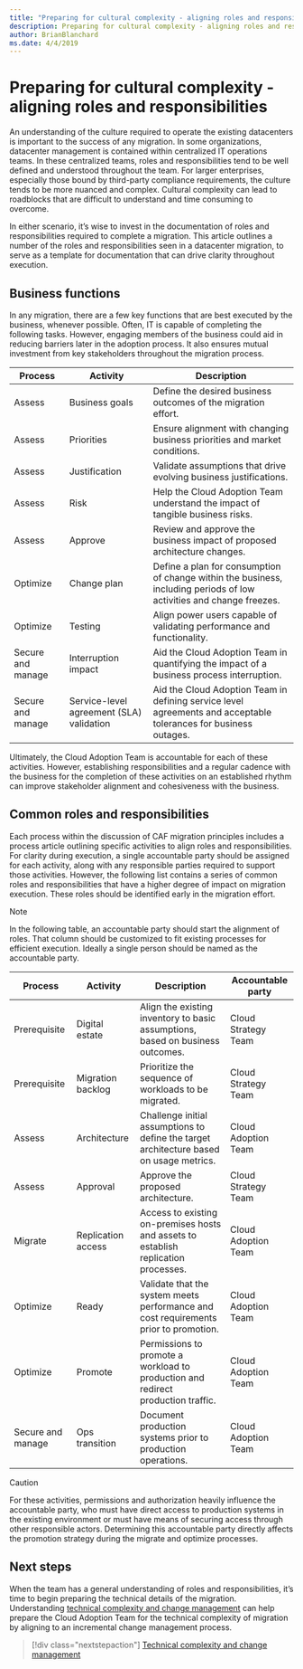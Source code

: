 ```yaml
---
title: "Preparing for cultural complexity - aligning roles and responsibilities"
description: Preparing for cultural complexity - aligning roles and responsibilities
author: BrianBlanchard
ms.date: 4/4/2019
---
```


# Preparing for cultural complexity - aligning roles and responsibilities

An understanding of the culture required to operate the existing datacenters is important to the success of any migration. In some organizations, datacenter management is contained within centralized IT operations teams. In these centralized teams, roles and responsibilities tend to be well defined and understood throughout the team. For larger enterprises, especially those bound by third-party compliance requirements, the culture tends to be more nuanced and complex. Cultural complexity can lead to roadblocks that are difficult to understand and time consuming to overcome.

In either scenario, it’s wise to invest in the documentation of roles and responsibilities required to complete a migration. This article outlines a number of the roles and responsibilities seen in a datacenter migration, to serve as a template for documentation that can drive clarity throughout execution.

## Business functions
In any migration, there are a few key functions that are best executed by the business, whenever possible. Often, IT is capable of completing the following tasks. However, engaging members of the business could aid in reducing barriers later in the adoption process. It also ensures mutual investment from key stakeholders throughout the migration process.


|Process  |Activity  |Description  |
|---------|---------|---------|
| Assess | Business goals | Define the desired business outcomes of the migration effort. |
| Assess | Priorities | Ensure alignment with changing business priorities and market conditions. |
| Assess | Justification | Validate assumptions that drive evolving business justifications. |
| Assess | Risk | Help the Cloud Adoption Team understand the impact of tangible business risks. |
| Assess | Approve | Review and approve the business impact of proposed architecture changes. |
| Optimize | Change plan | Define a plan for consumption of change within the business, including periods of low activities and change freezes. |
| Optimize | Testing | Align power users capable of validating performance and functionality. |
| Secure and manage | Interruption impact | Aid the Cloud Adoption Team in quantifying the impact of a business process interruption. |
| Secure and manage | Service-level agreement (SLA) validation | Aid the Cloud Adoption Team in defining service level agreements and acceptable tolerances for business outages. |

Ultimately, the Cloud Adoption Team is accountable for each of these activities. However, establishing responsibilities and a regular cadence with the business for the completion of these activities on an established rhythm can improve stakeholder alignment and cohesiveness with the business.

## Common roles and responsibilities

Each process within the discussion of CAF migration principles includes a process article outlining specific activities to align roles and responsibilities. For clarity during execution, a single accountable party should be assigned for each activity, along with any responsible parties required to support those activities. However, the following list contains a series of common roles and responsibilities that have a higher degree of impact on migration execution. These roles should be identified early in the migration effort.

> [!NOTE]
> In the following table, an accountable party should start the alignment of roles. That column should be customized to fit existing processes for efficient execution. Ideally a single person should be named as the accountable party.

|Process  |Activity  |Description  |Accountable party  |
|---------|---------|---------|---------|
| Prerequisite | Digital estate | Align the existing inventory to basic assumptions, based on business outcomes. | Cloud Strategy Team |
| Prerequisite | Migration backlog | Prioritize the sequence of workloads to be migrated. | Cloud Strategy Team |
| Assess | Architecture | Challenge initial assumptions to define the target architecture based on usage metrics. | Cloud Adoption Team |
| Assess | Approval | Approve the proposed architecture. | Cloud Strategy Team |
| Migrate | Replication access | Access to existing on-premises hosts and assets to establish replication processes. | Cloud Adoption Team |
| Optimize | Ready | Validate that the system meets performance and cost requirements prior to promotion. | Cloud Adoption Team |
| Optimize | Promote | Permissions to promote a workload to production and redirect production traffic. | Cloud Adoption Team |
| Secure and manage | Ops transition | Document production systems prior to production operations. | Cloud Adoption Team |

> [!CAUTION]
> For these activities, permissions and authorization heavily influence the accountable party, who must have direct access to production systems in the existing environment or must have means of securing access through other responsible actors. Determining this accountable party directly affects the promotion strategy during the migrate and optimize processes.

## Next steps

When the team has a general understanding of roles and responsibilities, it’s time to begin preparing the technical details of the migration. Understanding [technical complexity and change management](./technical-complexity.md) can help prepare the Cloud Adoption Team for the technical complexity of migration by aligning to an incremental change management process.

> [!div class="nextstepaction"]
> [Technical complexity and change management](./technical-complexity.md)
